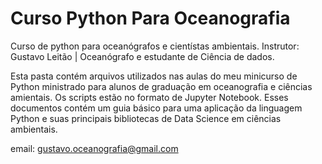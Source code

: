 # Curso Python Para Oceanografia

Curso de python para oceanógrafos e cientístas ambientais.
Instrutor: Gustavo Leitão | Oceanógrafo e estudante de Ciência de dados.

Esta pasta contém arquivos utilizados nas aulas do meu minicurso de Python ministrado para alunos de graduação em oceanografia e ciências amientais. Os scripts estão no formato de  Jupyter Notebook. Esses documentos contém um guia básico para uma aplicação da linguagem Python e suas principais bibliotecas de Data Science em ciências ambientais.


email: gustavo.oceanografia@gmail.com
